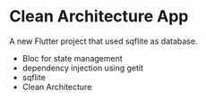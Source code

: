 # Clean Architecture App

A new Flutter project that used sqflite as database.  

- Bloc for state management  
- dependency injection using getit  
- sqflite
- Clean Architecture  

